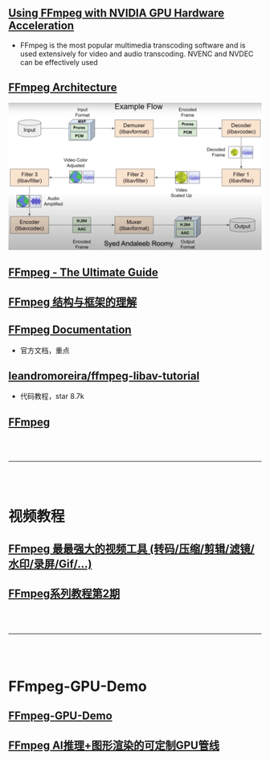 ## [Using FFmpeg with NVIDIA GPU Hardware Acceleration](https://docs.nvidia.com/video-technologies/video-codec-sdk/pdf/Using_FFmpeg_with_NVIDIA_GPU_Hardware_Acceleration.pdf)

* FFmpeg is the most popular multimedia transcoding software and is used extensively for video
and audio transcoding. NVENC and NVDEC can be effectively used 

## [FFmpeg Architecture](https://www.youtube.com/watch?v=Oy4iM76Zi6g)

![](./images/arch/example_flow.JPG)


## [FFmpeg - The Ultimate Guide](https://img.ly/blog/ultimate-guide-to-ffmpeg/)


## [FFmpeg 结构与框架的理解](https://www.jianshu.com/p/0ac7f3135d77)

## [FFmpeg Documentation](https://ffmpeg.org/documentation.html)
* 官方文档，重点

## [leandromoreira/ffmpeg-libav-tutorial](https://github.com/leandromoreira/ffmpeg-libav-tutorial)
* 代码教程，star 8.7k

## [FFmpeg](https://wiki.archlinux.org/title/FFmpeg)

<br><br>
***
<br><br>

# 视频教程

## [FFmpeg 最最强大的视频工具 (转码/压缩/剪辑/滤镜/水印/录屏/Gif/...)](https://www.bilibili.com/video/BV1AT411J7cH/?spm_id_from=333.788.recommend_more_video.0&vd_source=2ef7e92f2d522c31939f486aea77a19e)

## [FFmpeg系列教程第2期](https://www.bilibili.com/video/BV1sL411x7ix/?spm_id_from=333.337.search-card.all.click&vd_source=2ef7e92f2d522c31939f486aea77a19e)


<br><br>
***
<br><br>


# FFmpeg-GPU-Demo

## [FFmpeg-GPU-Demo](https://github.com/NVIDIA/FFmpeg-GPU-Demo)

## [FFmpeg AI推理+图形渲染的可定制GPU管线](https://www.livevideostack.cn/news/ffmpeg-ai%E6%8E%A8%E7%90%86%E5%9B%BE%E5%BD%A2%E6%B8%B2%E6%9F%93%E7%9A%84%E5%8F%AF%E5%AE%9A%E5%88%B6gpu%E7%AE%A1%E7%BA%BF/)

